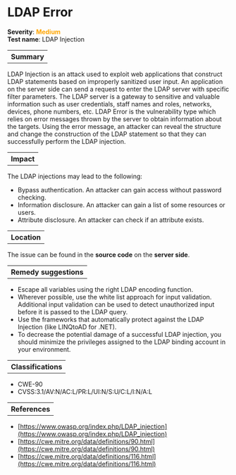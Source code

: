 # LDAP Error

<b>Severity</b>: <b><font color="orange">Medium</font></b><br>
<b>Test name</b>: LDAP Injection

<table id="simple-table">
    <tr>
        <th><strong>Summary</strong></th>
    </tr>
</table>

LDAP Injection is an attack used to exploit web applications that construct LDAP statements based on improperly sanitized user input. 
An application on the server side can send a request to enter the LDAP server with specific filter parameters. The  LDAP server is a gateway to sensitive and valuable information such as user credentials, staff names and roles, networks, devices, phone numbers, etc. 
LDAP Error is the vulnerability type which relies on error messages thrown by the server to obtain information about the targets. Using the error message, an attacker can reveal the structure and change the construction of the LDAP statement so that they can successfully perform the LDAP injection.


<table id="simple-table">
    <tr>
        <th><strong>Impact</strong></th>
    </tr>
</table>

The LDAP injections may lead to the following:
* Bypass authentication. An attacker can gain access without password checking.
* Information disclosure. An attacker can gain a list of some resources or users.
* Attribute disclosure. An attacker can check if an attribute exists.

<table id="simple-table">
    <tr>
        <th><strong>Location</strong></th>
    </tr>
</table>

The issue can be found in the **source code** on the **server side**.

<table id="simple-table">
    <tr>
        <th><strong>Remedy suggestions</strong></th>
    </tr>
</table>

* Escape all variables using the right LDAP encoding function.
* Wherever possible, use the white list approach for input validation. Additional input validation can be used to detect unauthorized input before it is passed to the LDAP query.
* Use the frameworks that automatically protect against the LDAP Injection (like LINQtoAD for .NET).
* To decrease the potential damage of a successful LDAP injection, you should minimize the privileges assigned to the LDAP binding account in your environment.



<table id="simple-table">
    <tr>
        <th><strong>Classifications</strong></th>
    </tr>
</table>

* CWE-90
* CVSS:3.1/AV:N/AC:L/PR:L/UI:N/S:U/C:L/I:N/A:L

<table id="simple-table">
    <tr>
        <th><strong>References</strong></th>
    </tr>
</table>

* [https://www.owasp.org/index.php/LDAP_injection](https://www.owasp.org/index.php/LDAP_injection)
* [https://cwe.mitre.org/data/definitions/90.html](https://cwe.mitre.org/data/definitions/90.html)
* [https://cwe.mitre.org/data/definitions/116.html](https://cwe.mitre.org/data/definitions/116.html)
